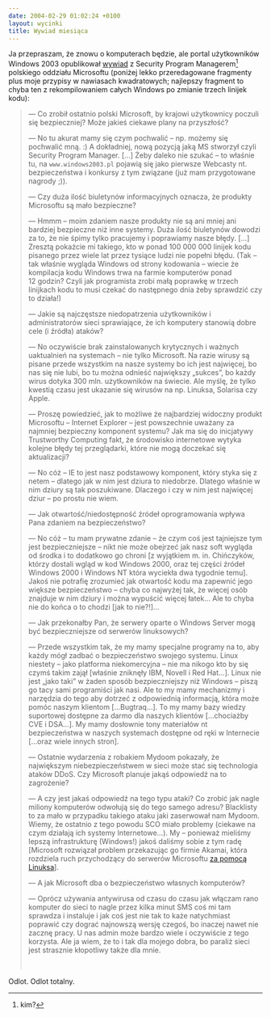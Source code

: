```yaml
---
date: 2004-02-29 01:02:24 +0100
layout: wycinki
title: Wywiad miesiąca
---
```


Ja przepraszam, że znowu o komputerach będzie, ale portal użytkowników Windows 2003 opublikował [wywiad](http://windows2003.pl/insideMicrosoft_det.aspx?id=23 'liczbę literówek przemilczę') z Security Program Managerem[^1] polskiego oddziału Microsoftu (poniżej lekko przeredagowane fragmenty plus moje przypisy w nawiasach kwadratowych; najlepszy fragment to chyba ten z rekompilowaniem całych Windows po zmianie trzech linijek kodu):

> — Co zrobił ostatnio polski Microsoft, by krajowi użytkownicy poczuli się bezpieczniej? Może jakieś ciekawe plany na przyszłość?
>
> — No tu akurat mamy się czym pochwalić – np. możemy się pochwalić mną. :) A dokładniej, nową pozycją jaką MS stworzył czyli Security Program Manager. […] Żeby daleko nie szukać – to właśnie tu, na `www.windows2003.pl` pojawią się jako pierwsze Webcasty nt. bezpieczeństwa i konkursy z tym związane (już mam przygotowane nagrody ;)).
>
> — Czy duża ilość biuletynów informacyjnych oznacza, że produkty Microsoftu są mało bezpieczne?
>
> — Hmmm – moim zdaniem nasze produkty nie są ani mniej ani bardziej bezpieczne niż inne systemy. Duża ilość biuletynów dowodzi za to, że nie śpimy tylko pracujemy i poprawiamy nasze błędy. […] Zresztą pokażcie mi takiego, kto w ponad 100 000 000 linijek kodu pisanego przez wiele lat przez tysiące ludzi nie popełni błędu. (Tak – tak właśnie wygląda Windows od strony kodowania – wiecie że kompilacja kodu Windows trwa na farmie komputerów ponad 12 godzin? Czyli jak programista zrobi małą poprawkę w trzech linijkach kodu to musi czekać do następnego dnia żeby sprawdzić czy to działa!)
>
> — Jakie są najczęstsze niedopatrzenia użytkowników i administratorów sieci sprawiające, że ich komputery stanowią dobre cele (i źródła) ataków?
>
> — No oczywiście brak zainstalowanych krytycznych i ważnych uaktualnień na systemach – nie tylko Microsoft. Na razie wirusy są pisane przede wszystkim na nasze systemy bo ich jest najwięcej, bo nas się nie lubi, bo tu można odnieść największy „sukces”, bo każdy wirus dotyka 300 mln. użytkowników na świecie. Ale myślę, że tylko kwestią czasu jest ukazanie się wirusów na np. Linuksa, Solarisa czy Apple.
>
> — Proszę powiedzieć, jak to możliwe że najbardziej widoczny produkt Microsoftu – Internet Explorer – jest powszechnie uważany za najmniej bezpieczny komponent systemu? Jak ma się do inicjatywy Trustworthy Computing fakt, że środowisko internetowe wytyka kolejne błędy tej przeglądarki, które nie mogą doczekać się aktualizacji?
>
> — No cóż – IE to jest nasz podstawowy komponent, który styka się z netem – dlatego jak w nim jest dziura to niedobrze. Dlatego właśnie w nim dziury są tak poszukiwane. Dlaczego i czy w nim jest najwięcej dziur – po prostu nie wiem.
>
> — Jak otwartość/niedostępność źródeł oprogramowania wpływa Pana zdaniem na bezpieczeństwo?
>
> — No cóż – tu mam prywatne zdanie – że czym coś jest tajniejsze tym jest bezpieczniejsze – nikt nie może obejrzeć jak nasz soft wygląda od środka i to dodatkowo go chroni [z wyjątkiem m. in. Chińczyków, którzy dostali wgląd w kod Windows 2000, oraz tej części źródeł Windows 2000 i Windows NT która wyciekła dwa tygodnie temu]. Jakoś nie potrafię zrozumieć jak otwartość kodu ma zapewnić jego większe bezpieczeństwo – chyba co najwyżej tak, że więcej osób znajduje w nim dziury i można wypuścić więcej łatek… Ale to chyba nie do końca o to chodzi [jak to nie?!]…
>
> — Jak przekonałby Pan, że serwery oparte o Windows Server mogą być bezpieczniejsze od serwerów linuksowych?
>
> — Przede wszystkim tak, że my mamy specjalne programy na to, aby każdy mógł zadbać o bezpieczeństwo swojego systemu. Linux niestety – jako platforma niekomercyjna – nie ma nikogo kto by się czymś takim zajął [właśnie zniknęły IBM, Novell i Red Hat…]. Linux nie jest „jako taki” w żaden sposób bezpieczniejszy niż Windows – piszą go tacy sami programiści jak nasi. Ale to my mamy mechanizmy i narzędzia do tego aby dotrzeć z odpowiednią informacją, która może pomóc naszym klientom […Bugtraq…]. To my mamy bazy wiedzy suportowej dostępne za darmo dla naszych klientów […chociażby CVE i DSA…]. My mamy dosłownie tony materiałów nt bezpieczeństwa w naszych systemach dostępne od ręki w Internecie […oraz wiele innych stron].
>
> — Ostatnie wydarzenia z robakiem Mydoom pokazały, że największym niebezpieczeństwem w sieci może stać się technologia ataków DDoS. Czy Microsoft planuje jakąś odpowiedź na to zagrożenie?
>
> — A czy jest jakaś odpowiedź na tego typu ataki? Co zrobić jak nagle miliony komputerów odwołują się do tego samego adresu? Blacklisty to za mało w przypadku takiego ataku jaki zaserwował nam Mydoom. Wiemy, że ostatnio z tego powodu SCO miało problemy (ciekawe na czym działają ich systemy Internetowe…). My – ponieważ mieliśmy lepszą infrastrukturę (Windows!) jakoś daliśmy sobie z tym radę [Microsoft rozwiązał problem przekazując go firmie Akamai, która rozdziela ruch przychodzący do serwerów Microsoftu [za pomocą Linuksa](http://news.netcraft.com/archives/2003/08/17/wwwmicrosoftcom_runs_linux_up_to_a_point_.html 'artykuł na Netcraftcie')].
>
> — A jak Microsoft dba o bezpieczeństwo własnych komputerów?
>
> — Oprócz używania antywirusa od czasu do czasu jak włączam rano komputer do sieci to nagle przez kilka minut SMS coś mi tam sprawdza i instaluje i jak coś jest nie tak to każe natychmiast poprawić czy dograć najnowszą wersję czegoś, bo inaczej nawet nie zacznę pracy. U nas admin może bardzo wiele i oczywiście z tego korzysta. Ale ja wiem, że to i tak dla mojego dobra, bo paraliż sieci jest strasznie kłopotliwy także dla mnie.
>
>  

Odlot. Odlot totalny.

[^1]: kim?
